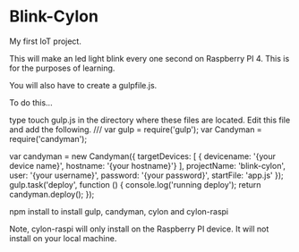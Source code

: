 # Blink-Cylon
My first IoT project.

This will make an led light blink every one second on Raspberry PI 4. This is for the purposes of learning.

You will also have to create a gulpfile.js.

To do this... 

type touch gulp.js in the directory where these files are located.
Edit this file and add the following.
/// <binding AfterBuild='deploy' />
var gulp = require('gulp');
var Candyman = require('candyman');

var candyman = new Candyman({
    targetDevices: [
        { devicename: '{your device name}', hostname: '{your hostname}'}
    ],
    projectName: 'blink-cylon',
    user: '{your username}',
    password: '{your password}',
    startFile: 'app.js'
});
gulp.task('deploy', function () {
    console.log('running deploy');
   return candyman.deploy();
});


npm install to install gulp, candyman, cylon and cylon-raspi

Note, cylon-raspi will only install on the Raspberry PI device. It will not install on your local machine.
